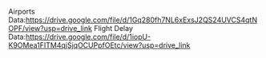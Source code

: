 Airports Data:https://drive.google.com/file/d/1Gq280fh7NL6xExsJ2QS24UVCS4qtNOPF/view?usp=drive_link
Flight Delay Data:https://drive.google.com/file/d/1iopU-K9OMea1FITM4qjSjqOCUPpfOEtc/view?usp=drive_link
